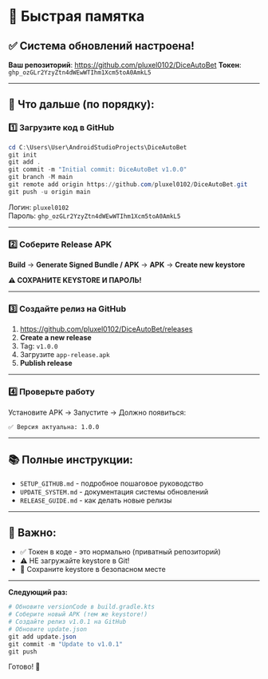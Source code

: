 # 🚀 Быстрая памятка

## ✅ Система обновлений настроена!

**Ваш репозиторий**: https://github.com/pluxel0102/DiceAutoBet
**Токен**: `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`

---

## 📝 Что дальше (по порядку):

### 1️⃣ Загрузите код в GitHub
```powershell
cd C:\Users\User\AndroidStudioProjects\DiceAutoBet
git init
git add .
git commit -m "Initial commit: DiceAutoBet v1.0.0"
git branch -M main
git remote add origin https://github.com/pluxel0102/DiceAutoBet.git
git push -u origin main
```
Логин: `pluxel0102`  
Пароль: `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`

---

### 2️⃣ Соберите Release APK
**Build** → **Generate Signed Bundle / APK** → **APK** → **Create new keystore**

**⚠️ СОХРАНИТЕ KEYSTORE И ПАРОЛЬ!**

---

### 3️⃣ Создайте релиз на GitHub
1. https://github.com/pluxel0102/DiceAutoBet/releases
2. **Create a new release**
3. Tag: `v1.0.0`
4. Загрузите `app-release.apk`
5. **Publish release**

---

### 4️⃣ Проверьте работу
Установите APK → Запустите → Должно появиться:
```
✅ Версия актуальна: 1.0.0
```

---

## 📚 Полные инструкции:
- `SETUP_GITHUB.md` - подробное пошаговое руководство
- `UPDATE_SYSTEM.md` - документация системы обновлений
- `RELEASE_GUIDE.md` - как делать новые релизы

---

## 🔐 Важно:
- ✅ Токен в коде - это нормально (приватный репозиторий)
- ⚠️ НЕ загружайте keystore в Git!
- 💾 Сохраните keystore в безопасном месте

---

**Следующий раз:**
```powershell
# Обновите versionCode в build.gradle.kts
# Соберите новый APK (тем же keystore!)
# Создайте релиз v1.0.1 на GitHub
# Обновите update.json
git add update.json
git commit -m "Update to v1.0.1"
git push
```

Готово! 🎉
